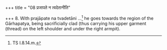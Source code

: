+++
title = "08 प्रजापते न त्वदेतानीति"

+++
8. With prajāpate na tvadetāni ...[^1] he goes towards the region of the Gārhapatya, being sacrificially clad (thus carrying his upper garment (thread) on the left shoulder and under the right armpit).  

[^1]: TS I.8.14.m.  
